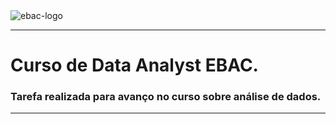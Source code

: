 <img src="https://raw.githubusercontent.com/andre-marcos-perez/ebac-course-utils/main/media/logo/newebac_logo_black_half.png" alt="ebac-logo">


---

# Curso de Data Analyst EBAC.

### Tarefa realizada para avanço no curso sobre análise de dados.
---